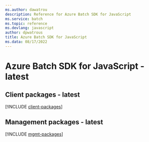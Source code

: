 ```yaml
---
ms.author: dawatrou
description: Reference for Azure Batch SDK for JavaScript
ms.service: batch
ms.topic: reference
ms.devlang: javascript
author: dpwatrous
title: Azure Batch SDK for JavaScript
ms.data: 08/17/2022
---
```

# Azure Batch SDK for JavaScript - latest

## Client packages - latest
[!INCLUDE [client-packages](batch-client-index.md)]
## Management packages - latest
[!INCLUDE [mgmt-packages](batch-mgmt-index.md)]